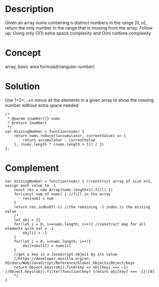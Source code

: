 # Description 
Given an array nums containing n distinct numbers in the range [0, n], return the only number in the range that is missing from the array. Follow up: Using only O(1) extra space complexity and O(n) runtime complexity

# Concept
array, basic area formula(triangular number)

# Solution 
Use 1+2+...+n minus all the elements in a given array to show the missing number without extra space needed
```
/*
 * @param {number[]} nums
 * @return {number}
 */
var missingNumber = function(nums) {
    return nums.reduce((accumulator, currentValue) => {
        return accumulator - currentValue
    }, (nums.length * (nums.length + 1)) / 2)
};
```
# Complement
```
var missingNumber = function(nums) { //construct array of size n+1, assign each value to -1 
    const res = new Array(nums.length+1).fill(-1)
    for(const num of nums) { //fill in the array
        res[num] = num
    }
    return res.indexOf(-1) //the remaining -1 index is the missing value
    /*
    let obj = {}
    for(let i = 0; i<=nums.length; i++){ //construct map for all elements with val = -1
        obj[i] = -1
    }
    for(let i = 0; i<nums.length; i++){ 
        obj[nums[i]] = nums[i]
    }
    //get a key in a JavaScript object by its value
    //https://developer.mozilla.org/en-US/docs/Web/JavaScript/Reference/Global_Objects/Object/keys
    return Object.keys(obj).find(key => obj[key] === -1) //Object.keys(obj).filter(function(key) {return obj[key] === -1})[0]
    */
}
```
